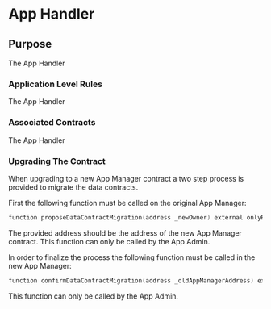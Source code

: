 # App Handler

## Purpose

The App Handler



### Application Level Rules

The App Handler

### Associated Contracts

The App Handler

### Upgrading The Contract

When upgrading to a new App Manager contract a two step process is provided to migrate the data contracts.

First the following function must be called on the original App Manager:
```c
function proposeDataContractMigration(address _newOwner) external onlyRole(APP_ADMIN_ROLE) 
```
The provided address should be the address of the new App Manager contract. This function can only be called by the App Admin.

In order to finalize the process the following function must be called in the new App Manager:
```c
function confirmDataContractMigration(address _oldAppManagerAddress) external onlyRole(APP_ADMIN_ROLE)
```
This function can only be called by the App Admin.